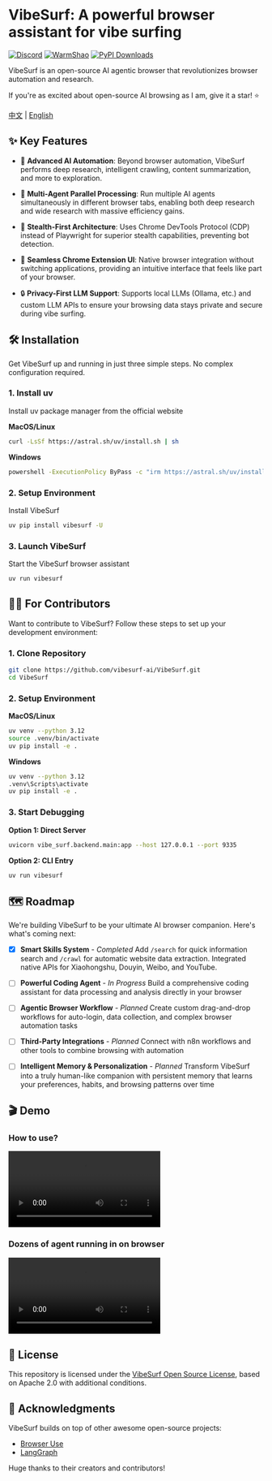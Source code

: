 # VibeSurf: A powerful browser assistant for vibe surfing
[![Discord](https://img.shields.io/badge/Discord-join-5865F2?logo=discord&logoColor=white)](https://discord.gg/EZ2YnUXP)
[![WarmShao](https://img.shields.io/twitter/follow/warmshao?style=social)](https://x.com/warmshao)
[![PyPI Downloads](https://img.shields.io/pypi/dm/vibesurf?label=PyPI%20Downloads)](https://pypi.org/project/vibesurf/)

VibeSurf is an open-source AI agentic browser that revolutionizes browser automation and research.

If you're as excited about open-source AI browsing as I am, give it a star! ⭐

[中文](README_zh.md) | [English](README.md)

## ✨ Key Features

- 🧠 **Advanced AI Automation**: Beyond browser automation, VibeSurf performs deep research, intelligent crawling, content summarization, and more to exploration.

- 🚀 **Multi-Agent Parallel Processing**: Run multiple AI agents simultaneously in different browser tabs, enabling both deep research and wide research with massive efficiency gains.

- 🥷 **Stealth-First Architecture**: Uses Chrome DevTools Protocol (CDP) instead of Playwright for superior stealth capabilities, preventing bot detection.

- 🎨 **Seamless Chrome Extension UI**: Native browser integration without switching applications, providing an intuitive interface that feels like part of your browser.

- 🔒 **Privacy-First LLM Support**: Supports local LLMs (Ollama, etc.) and custom LLM APIs to ensure your browsing data stays private and secure during vibe surfing.

## 🛠️ Installation

Get VibeSurf up and running in just three simple steps. No complex configuration required.

### 1. Install uv
Install uv package manager from the official website

**MacOS/Linux**
```bash
curl -LsSf https://astral.sh/uv/install.sh | sh
```

**Windows**
```bash
powershell -ExecutionPolicy ByPass -c "irm https://astral.sh/uv/install.ps1 | iex"
```

### 2. Setup Environment
Install VibeSurf

```bash
uv pip install vibesurf -U
```

### 3. Launch VibeSurf
Start the VibeSurf browser assistant

```bash
uv run vibesurf
```

## 👩‍💻 For Contributors

Want to contribute to VibeSurf? Follow these steps to set up your development environment:

### 1. Clone Repository
```bash
git clone https://github.com/vibesurf-ai/VibeSurf.git
cd VibeSurf
```

### 2. Setup Environment
**MacOS/Linux**
```bash
uv venv --python 3.12
source .venv/bin/activate
uv pip install -e .
```

**Windows**
```bash
uv venv --python 3.12
.venv\Scripts\activate
uv pip install -e .
```

### 3. Start Debugging
**Option 1: Direct Server**
```bash
uvicorn vibe_surf.backend.main:app --host 127.0.0.1 --port 9335
```

**Option 2: CLI Entry**
```bash
uv run vibesurf
```
## 🗺️ Roadmap

We're building VibeSurf to be your ultimate AI browser companion. Here's what's coming next:

- [x] **Smart Skills System** - *Completed*
  Add `/search` for quick information search and `/crawl` for automatic website data extraction. Integrated native APIs for Xiaohongshu, Douyin, Weibo, and YouTube.

- [ ] **Powerful Coding Agent** - *In Progress*
  Build a comprehensive coding assistant for data processing and analysis directly in your browser

- [ ] **Agentic Browser Workflow** - *Planned*
  Create custom drag-and-drop workflows for auto-login, data collection, and complex browser automation tasks

- [ ] **Third-Party Integrations** - *Planned*
  Connect with n8n workflows and other tools to combine browsing with automation

- [ ] **Intelligent Memory & Personalization** - *Planned*
  Transform VibeSurf into a truly human-like companion with persistent memory that learns your preferences, habits, and browsing patterns over time


## 🎬 Demo

### How to use?
<video src="https://github.com/user-attachments/assets/0a4650c0-c4ed-423e-9e16-7889e9f9816d" controls="controls">Your browser does not support playing this video!</video>

### Dozens of agent running in on browser
<video src="https://github.com/user-attachments/assets/9c461a6e-5d97-4335-ba09-59e8ec4ad47b" controls="controls">Your browser does not support playing this video!</video>


## 📝 License

This repository is licensed under the [VibeSurf Open Source License](./LICENSE), based on Apache 2.0 with additional conditions.

## 👏 Acknowledgments

VibeSurf builds on top of other awesome open-source projects:

- [Browser Use](https://github.com/browser-use/browser-use)
- [LangGraph](https://github.com/langchain-ai/langgraph)

Huge thanks to their creators and contributors!

